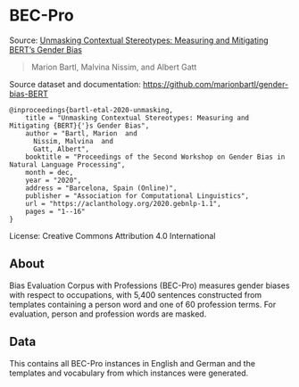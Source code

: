 # BEC-Pro

Source: [Unmasking Contextual Stereotypes: Measuring and Mitigating BERT’s Gender Bias](https://aclanthology.org/2020.gebnlp-1.1)
>Marion Bartl, Malvina Nissim, and Albert Gatt

Source dataset and documentation: https://github.com/marionbartl/gender-bias-BERT

```
@inproceedings{bartl-etal-2020-unmasking,
    title = "Unmasking Contextual Stereotypes: Measuring and Mitigating {BERT}{'}s Gender Bias",
    author = "Bartl, Marion  and
      Nissim, Malvina  and
      Gatt, Albert",
    booktitle = "Proceedings of the Second Workshop on Gender Bias in Natural Language Processing",
    month = dec,
    year = "2020",
    address = "Barcelona, Spain (Online)",
    publisher = "Association for Computational Linguistics",
    url = "https://aclanthology.org/2020.gebnlp-1.1",
    pages = "1--16"
}
```

License: Creative Commons Attribution 4.0 International

## About

Bias Evaluation Corpus with Professions (BEC-Pro) measures gender biases with respect to occupations, with 5,400 sentences constructed from templates containing a person word and one of 60 profession terms. For evaluation, person and profession words are masked.

## Data

This contains all BEC-Pro instances in English and German and the templates and vocabulary from which instances were generated.